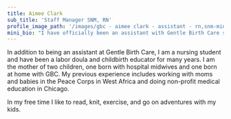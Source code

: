 ```yaml
---
title: Aimee Clark
sub_title: 'Staff Manager SNM, RN'
profile_image_path: '/images/gbc - aimee clark - assistant - rn,snm-min.jpg'
mini_bio: "I have officially been an assistant with Gentle Birth Care since July 2014, though I also apprenticed as a student with GBC in the summer of 2012. I became a Registered Nurse (RN) at the University of Illinois at Chicago and I'm currently in school to become a Certified Nurse Midwife (CNM).\_\nI love working with women and their families. I became part of the Chicago birthing community in 2009 as a birth doula and childbirth educator. I attended births and taught childbirth education classes to hundreds of families-to-be. Supporting women and honoring their birth choices is my passion.\nMy previous experience includes working with moms and babies in the Peace Corps in Guinea, West Africa, and doing non-profit medical education in Chicago.\nI am the mother of two children, one born with Certified Nurse Midwives in the hospital and the other born at home with Hillary in 2010. In my free time, I like to read, knit, exercise, and go on adventures with my children and husband."
---
```



In addition to being an assistant at Gentle Birth Care, I am a nursing student and have been a labor doula and childbirth educator for many years. I am the mother of two children, one born with hospital midwives and one born at home with GBC. My previous experience includes working with moms and babies in the Peace Corps in West Africa and doing non-profit medical education in Chicago.

In my free time I like to read, knit, exercise, and go on adventures with my kids.